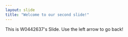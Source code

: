 ```yaml
---
layout: slide
title: "Welcome to our second slide!"
---
```

This is W0442637's Slide.
Use the left arrow to go back!
